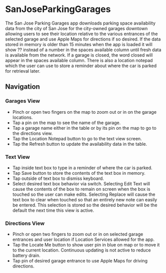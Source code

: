 # SanJoseParkingGarages

The San Jose Parking Garages app downloads parking space availability data from the city of San Jose for the city-owned garages downtown allowing users to see their location relative to the various entrances of the selected garage and use Apple Maps for directions if so desired.  If the data stored in memory is older than 15 minutes when the app is loaded it will show ?? instead of a number in the spaces available column until fresh data is available from the network.  If a garage is closed, the word closed will appear in the spaces available column.  There is also a location notepad which the user can use to store a reminder about where the car is parked for retrieval later.

## Navigation

### Garages View

* Pinch or open two fingers on the map to zoom out or in on the garage locations.
* Tap a pin on the map to see the name of the garage.
* Tap a garage name either in the table or by its pin on the map to go to the directions view.
* Tap the Location Notepad button to go to the text view screen.
* Tap the Refresh button to update the availability data in the table.

### Text View

* Tap inside text box to type in a reminder of where the car is parked.
* Tap Save button to store the contents of the text box in memory.
* Tap outside of text box to dismiss keyboard.
* Select desired text box behavior via switch. Selecting Edit Text will cause the contents of the box to remain on screen when the box is touched so the user can make edits.  Selecting Replace will cause the text box to clear when touched so that an entirely new note can easily be entered.  This selection is stored so the desired behavior will be the default the next time this view is active.

### Directions View

* Pinch or open two fingers to zoom out or in on selected garage entrances and user location if Location Services allowed for the app.
* Tap the Locate Me button to show user pin in blue on map or to move it to the current location.  Continuous updating is not active to reduce battery drain.
* Tap pin of desired garage entrance to use Apple Maps for driving directions.
